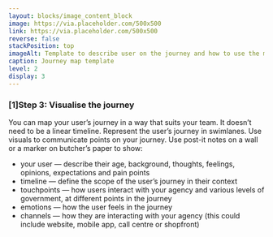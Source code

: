 ```yaml
---
layout: blocks/image_content_block
image: https://via.placeholder.com/500x500
link: https://via.placeholder.com/500x500
reverse: false
stackPosition: top
imageAlt: Template to describe user on the journey and how to use the map
caption: Journey map template
level: 2
display: 3
---
```

### [1]Step 3: Visualise the journey

You can map your user’s journey in a way that suits your team. It doesn’t need to be a linear timeline.
Represent the user’s journey in swimlanes. Use visuals to communicate points on your journey. Use post-it notes on a wall or a marker on butcher’s paper to show: 
  * your user — describe their age, background, thoughts, feelings, opinions, expectations and pain points
  * timeline — define the scope of the user’s journey in their context 
  * touchpoints — how users interact with your agency and various levels of government, at different points in the journey 
  * emotions — how the user feels in the journey
  * channels — how they are interacting with your agency (this could include website, mobile app, call centre or shopfront)


